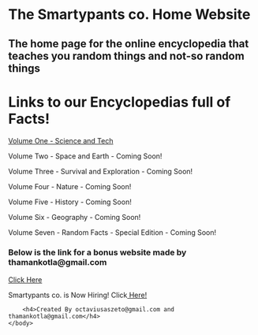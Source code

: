 # The Smartypants co. Home Website
## The home page for the online encyclopedia that teaches you random things and not-so random things

<html>
    <head>
        <meta charset="utf-8">
        <title>The Smartypants co. Home Website</title>
    </head>
    <body>
        <h1>Links to our Encyclopedias full of Facts!</h1>
        <a href="https://octaviustheking.github.io/The-Smartypants-Encyclopedia-Volume-One-Science-and-Tech/">Volume One - Science and Tech</a>
        <p>                                      </p>
        <p>Volume Two - Space and Earth - Coming Soon!</p>
        <p>Volume Three - Survival and Exploration - Coming Soon!</p>
        <p>Volume Four - Nature - Coming Soon!</p>
        <p>Volume Five - History - Coming Soon!</p>
        <p>Volume Six - Geography - Coming Soon!</p>
        <p>Volume Seven - Random Facts - Special Edition - Coming Soon!</p>
        <p></p>
        <h3>Below is the link for a bonus website made by thamankotla@gmail.com</h3>
        <a href="https://1393687.wixsite.com/website">Click Here</a>
        <p>Smartypants co. is Now Hiring! Click<a href="https://hangouts.google.com/group/aVtAKzxs1i4Q8UX68"> Here!</a></p>

        <h4>Created By octaviusaszeto@gmail.com and thamankotla@gmail.com</h4>
    </body>
</html>

